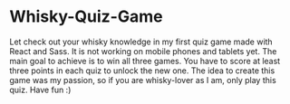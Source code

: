 # Whisky-Quiz-Game

Let check out your whisky knowledge in my first quiz game made with React and Sass. 
It is not working on mobile phones and tablets yet.
The main goal to achieve is to win all three games. You have to score at least three points in each quiz to unlock the new one. 
The idea to create this game was my passion, so if you are whisky-lover as I am,  only play this quiz.
Have fun :)
